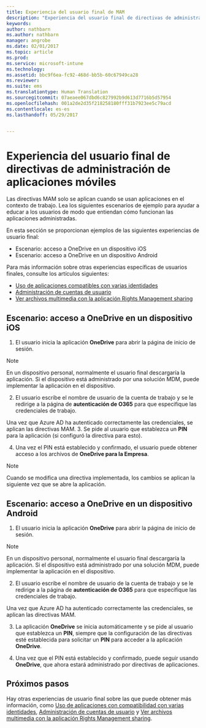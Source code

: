 ```yaml
---
title: Experiencia del usuario final de MAM
description: "Experiencia del usuario final de directivas de administración de aplicaciones móviles."
keywords: 
author: nathbarn
ms.author: nathbarn
manager: angrobe
ms.date: 02/01/2017
ms.topic: article
ms.prod: 
ms.service: microsoft-intune
ms.technology: 
ms.assetid: bbc9f6ea-fc92-468d-bb5b-60c67949ca28
ms.reviewer: 
ms.suite: ems
ms.translationtype: Human Translation
ms.sourcegitcommit: 07aeaee067dbd6c827992b9d613d7716b5d57954
ms.openlocfilehash: 001a2de2d35f218258180fff31b7923ee5c79acd
ms.contentlocale: es-es
ms.lasthandoff: 05/29/2017


---
```


# <a name="end-user-experience-of-mobile-app-management-policies"></a>Experiencia del usuario final de directivas de administración de aplicaciones móviles
Las directivas MAM solo se aplican cuando se usan aplicaciones en el contexto de trabajo. Lea los siguientes escenarios de ejemplo para ayudar a educar a los usuarios de modo que entiendan cómo funcionan las aplicaciones administradas.

En esta sección se proporcionan ejemplos de las siguientes experiencias de usuario final:

- Escenario: acceso a OneDrive en un dispositivo iOS
- Escenario: acceso a OneDrive en un dispositivo Android

Para más información sobre otras experiencias específicas de usuarios finales, consulte los artículos siguientes:

- [Uso de aplicaciones compatibles con varias identidades](https://docs.microsoft.com/intune/deploy-use/end-user-experience-for-mam-enabled-apps-with-microsoft-intune#using-apps-with-multi-identity-support)
- [Administración de cuentas de usuario](https://docs.microsoft.com/intune/deploy-use/end-user-experience-for-mam-enabled-apps-with-microsoft-intune#managing-user-accounts)
- [Ver archivos multimedia con la aplicación Rights Management sharing](https://docs.microsoft.com/intune/deploy-use/end-user-experience-for-mam-enabled-apps-with-microsoft-intune#viewing-media-files-with-the-rights-management-sharing-app)

## <a name="scenario-accessing-onedrive-on-an-ios-device"></a>Escenario: acceso a OneDrive en un dispositivo iOS

1. El usuario inicia la aplicación **OneDrive** para abrir la página de inicio de sesión.
> [!NOTE]
> En un dispositivo personal, normalmente el usuario final descargaría la aplicación. Si el dispositivo está administrado por una solución MDM, puede implementar la aplicación en el dispositivo.

2. El usuario escribe el nombre de usuario de la cuenta de trabajo y se le redirige a la página de **autenticación de O365** para que especifique las credenciales de trabajo.

  Una vez que Azure AD ha autenticado correctamente las credenciales, se aplican las directivas MAM.
3. Se pide al usuario que establezca un **PIN** para la aplicación (si configuró la directiva para esto).

4.    Una vez el PIN está establecido y confirmado, el usuario puede obtener acceso a los archivos de **OneDrive para la Empresa**.
> [!NOTE]
> Cuando se modifica una directiva implementada, los cambios se aplican la siguiente vez que se abre la aplicación.

## <a name="scenario-accessing-onedrive-on-an-android-device"></a>Escenario: acceso a OneDrive en un dispositivo Android
1. El usuario inicia la aplicación **OneDrive** para abrir la página de inicio de sesión.
> [!NOTE]
> En un dispositivo personal, normalmente el usuario final descargaría la aplicación. Si el dispositivo está administrado por una solución MDM, puede implementar la aplicación en el dispositivo.

2.    El usuario escribe el nombre de usuario de la cuenta de trabajo y se le redirige a la página de **autenticación de O365** para que especifique las credenciales de trabajo.

  Una vez que Azure AD ha autenticado correctamente las credenciales, se aplican las directivas MAM.

3.    La aplicación **OneDrive** se inicia automáticamente y se pide al usuario que establezca un **PIN**, siempre que la configuración de las directivas esté establecida para solicitar un **PIN** para acceder a la aplicación **OneDrive**.

4.    Una vez que el PIN está establecido y confirmado, puede seguir usando **OneDrive**, que ahora estará administrado por directivas de aplicaciones.

## <a name="where-to-go-from-here"></a>Próximos pasos
Hay otras experiencias de usuario final sobre las que puede obtener más información, como [Uso de aplicaciones con compatibilidad con varias identidades](https://docs.microsoft.com/intune/deploy-use/end-user-experience-for-mam-enabled-apps-with-microsoft-intune#using-apps-with-multi-identity-support), [Administración de cuentas de usuario](https://docs.microsoft.com/intune/deploy-use/end-user-experience-for-mam-enabled-apps-with-microsoft-intune#managing-user-accounts) y [Ver archivos multimedia con la aplicación Rights Management sharing](https://docs.microsoft.com/intune/deploy-use/end-user-experience-for-mam-enabled-apps-with-microsoft-intune#viewing-media-files-with-the-rights-management-sharing-app).

